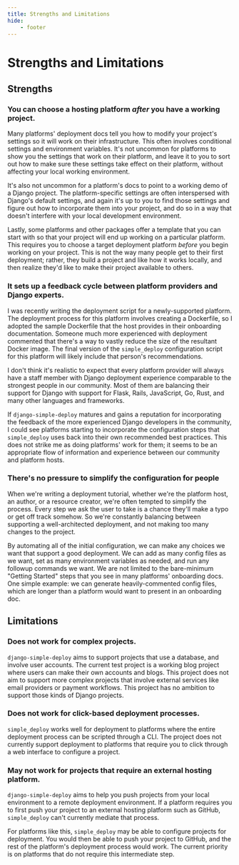 ```yaml
---
title: Strengths and Limitations
hide:
    - footer
---
```


# Strengths and Limitations

## Strengths

### You can choose a hosting platform *after* you have a working project.

Many platforms' deployment docs tell you how to modify your project's settings so it will work on their infrastructure. This often involves conditional settings and environment variables. It's not uncommon for platforms to show you the settings that work on their platform, and leave it to you to sort out how to make sure these settings take effect on their platform, without affecting your local working environment.

It's also not uncommon for a platform's docs to point to a working demo of a Django project. The platform-specific settings are often interspersed with Django's default settings, and again it's up to you to find those settings and figure out how to incorporate them into your project, and do so in a way that doesn't interfere with your local development environment.

Lastly, some platforms and other packages offer a template that you can start with so that your project will end up working on a particular platform. This requires you to choose a target deployment platform *before* you begin working on your project. This is not the way many people get to their first deployment; rather, they build a project and like how it works locally, and then realize they'd like to make their project available to others.

### It sets up a feedback cycle between platform providers and Django experts.

I was recently writing the deployment script for a newly-supported platform. The deployment process for this platform involves creating a Dockerfile, so I adopted the sample Dockerfile that the host provides in their onboarding documentation. Someone much more experienced with deployment commented that there's a way to vastly reduce the size of the resultant Docker image. The final version of the `simple_deploy` configuration script for this platform will likely include that person's recommendations.

I don't think it's realistic to expect that every platform provider will always have a staff member with Django deployment experience comparable to the strongest people in our community. Most of them are balancing their support for Django with support for Flask, Rails, JavaScript, Go, Rust, and many other languages and frameworks.

If `django-simple-deploy` matures and gains a reputation for incorporating the feedback of the more experienced Django developers in the community, I could see platforms starting to incorporate the configuration steps that `simple_deploy` uses back into their own recommended best practices. This does not strike me as doing platforms' work for them; it seems to be an appropriate flow of information and experience between our community and platform hosts.

### There's no pressure to simplify the configuration for people

When we're writing a deployment tutorial, whether we're the platform host, an author, or a resource creator, we're often tempted to simplify the process. Every step we ask the user to take is a chance they'll make a typo or get off track somehow. So we're constantly balancing between supporting a well-architected deployment, and not making too many changes to the project.

By automating all of the initial configuration, we can make any choices we want that support a good deployment. We can add as many config files as we want, set as many environment variables as needed, and run any followup commands we want. We are not limited to the bare-minimum "Getting Started" steps that you see in many platforms' onboarding docs. One simple example: we can generate heavily-commented config files, which are longer than a platform would want to present in an onboarding doc.

## Limitations

### Does not work for complex projects.

`django-simple-deploy` aims to support projects that use a database, and involve user accounts. The current test project is a working blog project where users can make their own accounts and blogs. This project does not aim to support more complex projects that involve external services like email providers or payment workflows. This project has no ambition to support those kinds of Django projects.

### Does not work for click-based deployment processes.

`simple_deploy` works well for deployment to platforms where the entire deployment process can be scripted through a CLI. The project does not currently support deployment to platforms that require you to click through a web interface to configure a project.

### May not work for projects that require an external hosting platform.

`django-simple-deploy` aims to help you push projects from your local environment to a remote deployment environment. If a platform requires you to first push your project to an external hosting platform such as GitHub, `simple_deploy` can't currently mediate that process.

For platforms like this, `simple_deploy` may be able to configure projects for deployment. You would then be able to push your project to GitHub, and the rest of the platform's deployment process would work. The current priority is on platforms that do not require this intermediate step.














